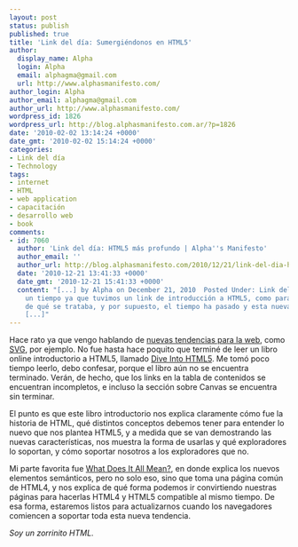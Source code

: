```yaml
---
layout: post
status: publish
published: true
title: 'Link del día: Sumergiéndonos en HTML5'
author:
  display_name: Alpha
  login: Alpha
  email: alphagma@gmail.com
  url: http://www.alphasmanifesto.com/
author_login: Alpha
author_email: alphagma@gmail.com
author_url: http://www.alphasmanifesto.com/
wordpress_id: 1826
wordpress_url: http://blog.alphasmanifesto.com.ar/?p=1826
date: '2010-02-02 13:14:24 +0000'
date_gmt: '2010-02-02 15:14:24 +0000'
categories:
- Link del día
- Technology
tags:
- internet
- HTML
- web application
- capacitación
- desarrollo web
- book
comments:
- id: 7060
  author: 'Link del día: HTML5 más profundo | Alpha''s Manifesto'
  author_email: ''
  author_url: http://blog.alphasmanifesto.com/2010/12/21/link-del-dia-html5-mas-profundo/
  date: '2010-12-21 13:41:33 +0000'
  date_gmt: '2010-12-21 15:41:33 +0000'
  content: "[...] by Alpha on December 21, 2010  Posted Under: Link del díaHace
    un tiempo ya que tuvimos un link de introducción a HTML5, como para saber
    de qué se trataba, y por supuesto, el tiempo ha pasado y esta nueva tecnología
    [...]"
---
```


Hace rato ya que vengo hablando de [nuevas tendencias para la web](https://blog.alphasmanifesto.com.ar/2010/01/08/link-del-dia-tecnologias-web/), como [SVG](https://blog.alphasmanifesto.com.ar/2010/01/28/link-del-dia-svg-y-aplicaciones-practicas/), por ejemplo. No fue hasta hace poquito que terminé de leer un libro online introductorio a HTML5, llamado [Dive Into HTML5](http://diveintohtml5.org/). Me tomó poco tiempo leerlo, debo confesar, porque el libro aún no se encuentra terminado. Verán, de hecho, que los links en la tabla de contenidos se encuentran incompletos, e incluso la sección sobre Canvas se encuentra sin terminar.

El punto es que este libro introductorio nos explica claramente cómo fue la historia de HTML, qué distintos conceptos debemos tener para entender lo nuevo que nos plantea HTML5, y a medida que se van demostrando las nuevas características, nos muestra la forma de usarlas y qué exploradores lo soportan, y cómo soportar nosotros a los exploradores que no.

Mi parte favorita fue [What Does It All Mean?](http://diveintohtml5.org/semantics.html), en donde explica los nuevos elementos semánticos, pero no solo eso, sino que toma una página común de HTML4, y nos explica de qué forma podemos ir convirtiendo nuestras páginas para hacerlas HTML4 y HTML5 compatible al mismo tiempo. De esa forma, estaremos listos para actualizarnos cuando los navegadores comiencen a soportar toda esta nueva tendencia.

_Soy un zorrinito HTML._
